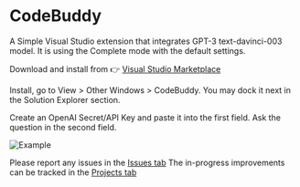 # CodeBuddy

A Simple Visual Studio extension that integrates GPT-3 text-davinci-003 model. It is using the Complete mode with the default settings.

Download and install from 👉 [Visual Studio Marketplace](https://marketplace.visualstudio.com/items?itemName=CodeWithJulian.CodeBuddyExtension)

Install, go to View > Other Windows > CodeBuddy. You may dock it next in the Solution Explorer section.

Create an OpenAI Secret/API Key and paste it into the first field. Ask the question in the second field.

![Example](https://user-images.githubusercontent.com/39761148/227711861-0b6f0bb2-7d94-4949-a538-4cc2d27cacf0.png)

Please report any issues in the [Issues tab](https://github.com/codewithiulian/CodeBuddyExtension/issues)
The in-progress improvements can be tracked in the [Projects tab](https://github.com/codewithiulian/CodeBuddyExtension/projects?query=is%3Aopen)
